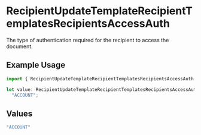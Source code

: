 # RecipientUpdateTemplateRecipientTemplatesRecipientsAccessAuth

The type of authentication required for the recipient to access the document.

## Example Usage

```typescript
import { RecipientUpdateTemplateRecipientTemplatesRecipientsAccessAuth } from "@documenso/sdk-typescript/models/operations";

let value: RecipientUpdateTemplateRecipientTemplatesRecipientsAccessAuth =
  "ACCOUNT";
```

## Values

```typescript
"ACCOUNT"
```